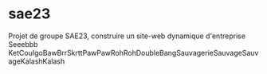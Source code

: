 # sae23
Projet de groupe SAE23, construire un site-web dynamique d'entreprise
Seeebbb
KetCouIgoBawBrrSkrttPawPawRohRohDoubleBangSauvagerieSauvageSauvageKalashKalash
